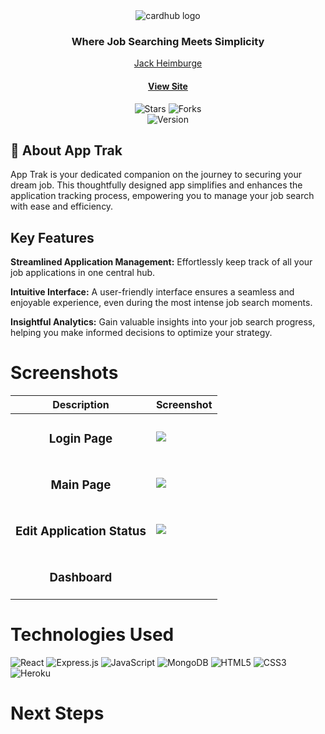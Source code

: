 <div id="header" align="center">

  <img src="https://i.imgur.com/HKziD1u.png" alt="cardhub  logo" >
<h3>Where Job Searching Meets Simplicity</h3>
</div>

<div align="center" id="header">
   
 
[Jack Heimburge](https://www.linkedin.com/in/jackheimburge/)
#### [View Site](https://app-trakk-4b69c26873f1.herokuapp.com/) 

</div>

<div align="center" id="socialbuttons">

  ![Stars](https://img.shields.io/github/stars/jackheimburge/job-trak?style=social)
  ![Forks](https://img.shields.io/github/forks/jackheimburge/job-trak?style=social)
  <br>
  ![Version](https://img.shields.io/badge/version-1.0-black)

</div>

## 📝 About App Trak
App Trak is your dedicated companion on the journey to securing your dream job. This thoughtfully designed app simplifies and enhances the application tracking process, empowering you to manage your job search with ease and efficiency.

## Key Features 

<b>Streamlined Application Management:</b> Effortlessly keep track of all your job applications in one central hub.

<b>Intuitive Interface:</b> A user-friendly interface ensures a seamless and enjoyable experience, even during the most intense job search moments.

<b>Insightful Analytics:</b> Gain valuable insights into your job search progress, helping you make informed decisions to optimize your strategy.


# Screenshots
| Description | Screenshot |
|------------ | ------------|
| <h3 align="center">Login Page</h3> | <img src="https://i.imgur.com/N4yENRV.png">
| <h3 align="center">Main Page</h3> | <img src="https://i.imgur.com/TrjwGJX.png">
| <h3 align="center">Edit Application Status</h3> | <img src="https://i.imgur.com/9e6It3q.png">
| <h3 align="center">Dashboard</h3> | <img src="">

# Technologies Used
![React](https://img.shields.io/badge/react-%2320232a.svg?style=for-the-badge&logo=react&logoColor=%2361DAFB)
![Express.js](https://img.shields.io/badge/express.js-%23404d59.svg?style=for-the-badge&logo=express&logoColor=%2361DAFB)
![JavaScript](https://img.shields.io/badge/javascript-%23323330.svg?style=for-the-badge&logo=javascript&logoColor=%23F7DF1E)
![MongoDB](https://img.shields.io/badge/MongoDB-%234ea94b.svg?style=for-the-badge&logo=mongodb&logoColor=white)
![HTML5](https://img.shields.io/badge/html5-%23E34F26.svg?style=for-the-badge&logo=html5&logoColor=white)
![CSS3](https://img.shields.io/badge/css3-%231572B6.svg?style=for-the-badge&logo=css3&logoColor=white)
![Heroku](https://img.shields.io/badge/heroku-%23430098.svg?style=for-the-badge&logo=heroku&logoColor=white)


# Next Steps

<!-- - [ ] Storefront
- [ ] Messaging
- [ ] Order History -->
